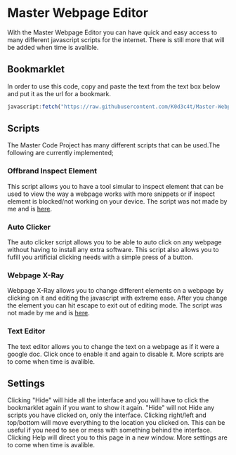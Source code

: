 # Master Webpage Editor
With the Master Webpage Editor you can have quick and easy access to many different javascript scripts for the internet. There is still more that will be added when time is avalible.
## Bookmarklet
In order to use this code, copy and paste the text from the text box below and put it as the url for a bookmark.
```javascript
javascript:fetch("https://raw.githubusercontent.com/K0d3c4t/Master-Webpage-Editor-Bookmarklet/main/MainCode.js") .then((res) => res.text() .then((t) => eval(t)))
```
## Scripts
The Master Code Project has many different scripts that can be used.The following are currently implemented;

### Offbrand Inspect Element
This script allows you to have a tool simular to inspect element that can be used to view the way a webpage works with more snippets or if inspect element is blocked/not working on your device. The script was not made by me and is [here](https://github.com/liriliri/eruda).
  
### Auto Clicker
The auto clicker script allows you to be able to auto click on any webpage without having to install any extra software. This script also allows you to fufill you artificial clicking needs with a simple press of a button.
  
### Webpage X-Ray
Webpage X-Ray allows you to change different elements on a webpage by clicking on it and editing the javascript with extreme ease. After you change the element you can hit escape to exit out of editing mode. The script was not made by me and is [here](https://x-ray-goggles.mouse.org/).

### Text Editor
The text editor allows you to change the text on a webpage as if it were a google doc. Click once to enable it and again to disable it. More scripts are to come when time is avalible.

## Settings

Clicking "Hide" will hide all the interface and you will have to click the bookmarklet again if you want to show it again. "Hide" will not Hide any scripts you have clicked on, only the interface. Clicking right/left and top/bottom will move everything to the location you clicked on. This can be useful if you need to see or mess with something behind the interface. Clicking Help will direct you to this page in a new window. More settings are to come when time is avalible.
